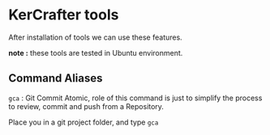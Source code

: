 # KerCrafter tools

After installation of tools we can use these features.

**note :** these tools are tested in Ubuntu environment.

## Command Aliases

`gca` : Git Commit Atomic, role of this command is just to simplify the process to review, commit and push from a Repository.

Place you in a git project folder, and type `gca`
